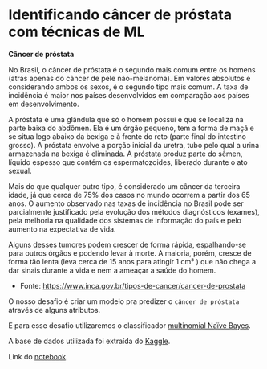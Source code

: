 # Identificando câncer de próstata com técnicas de ML

**Câncer de próstata**

No Brasil, o câncer de próstata é o segundo mais comum entre os homens (atrás apenas do câncer de pele não-melanoma). Em valores absolutos e considerando ambos os sexos, é o segundo tipo mais comum. A taxa de incidência é maior nos países desenvolvidos em comparação aos países em desenvolvimento.

A próstata é uma glândula que só o homem possui e que se localiza na parte baixa do abdômen. Ela é um órgão pequeno, tem a forma de maçã e se situa logo abaixo da bexiga e à frente do reto (parte final do intestino grosso). A próstata envolve a porção inicial da uretra, tubo pelo qual a urina armazenada na bexiga é eliminada. A próstata produz parte do sêmen, líquido espesso que contém os espermatozoides, liberado durante o ato sexual.

Mais do que qualquer outro tipo, é considerado um câncer da terceira idade, já que cerca de 75% dos casos no mundo ocorrem a partir dos 65 anos. O aumento observado nas taxas de incidência no Brasil pode ser parcialmente justificado pela evolução dos métodos diagnósticos (exames), pela melhoria na qualidade dos sistemas de informação do país e pelo aumento na expectativa de vida.

Alguns desses tumores podem crescer de forma rápida, espalhando-se para outros órgãos e podendo levar à morte. A maioria, porém, cresce de forma tão lenta (leva cerca de 15 anos para atingir 1 cm³ ) que não chega a dar sinais durante a vida e nem a ameaçar a saúde do homem.

- Fonte: https://www.inca.gov.br/tipos-de-cancer/cancer-de-prostata


O nosso desafio é criar um modelo pra predizer o `câncer de próstata` através de alguns atributos.

E para esse desafio utilizaremos o classificador [multinomial Naïve Bayes](https://scikit-learn.org/stable/modules/generated/sklearn.naive_bayes.MultinomialNB.html).

A base de dados utilizada foi extraída do [Kaggle](https://www.kaggle.com/sajidsaifi/prostate-cancer).

Link do [notebook](https://colab.research.google.com/drive/19tSl9gbEyFrebNUHG5gJNJdtkKVIoNcV#scrollTo=B714C-6IWTs0).
